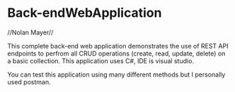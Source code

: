# Back-endWebApplication

//Nolan Mayer//

This complete back-end web application demonstrates the use of REST API endpoints to perfrom all CRUD operations (create, read, update, delete) on a basic collection.
This application uses C#, IDE is visual studio.

You can test this application using many different methods but I personally used postman. 

